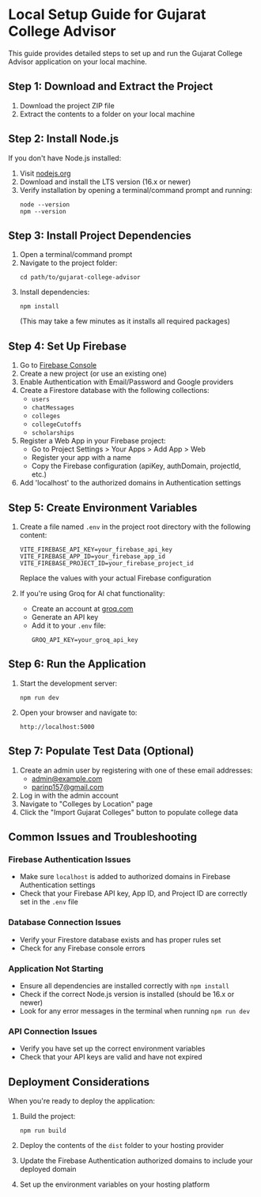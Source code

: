 # Local Setup Guide for Gujarat College Advisor

This guide provides detailed steps to set up and run the Gujarat College Advisor application on your local machine.

## Step 1: Download and Extract the Project

1. Download the project ZIP file
2. Extract the contents to a folder on your local machine

## Step 2: Install Node.js

If you don't have Node.js installed:
1. Visit [nodejs.org](https://nodejs.org/)
2. Download and install the LTS version (16.x or newer)
3. Verify installation by opening a terminal/command prompt and running:
   ```
   node --version
   npm --version
   ```

## Step 3: Install Project Dependencies

1. Open a terminal/command prompt
2. Navigate to the project folder:
   ```
   cd path/to/gujarat-college-advisor
   ```
3. Install dependencies:
   ```
   npm install
   ```
   (This may take a few minutes as it installs all required packages)

## Step 4: Set Up Firebase

1. Go to [Firebase Console](https://console.firebase.google.com/)
2. Create a new project (or use an existing one)
3. Enable Authentication with Email/Password and Google providers
4. Create a Firestore database with the following collections:
   - `users`
   - `chatMessages`
   - `colleges`
   - `collegeCutoffs`
   - `scholarships`
5. Register a Web App in your Firebase project:
   - Go to Project Settings > Your Apps > Add App > Web
   - Register your app with a name
   - Copy the Firebase configuration (apiKey, authDomain, projectId, etc.)
6. Add 'localhost' to the authorized domains in Authentication settings

## Step 5: Create Environment Variables

1. Create a file named `.env` in the project root directory with the following content:
   ```
   VITE_FIREBASE_API_KEY=your_firebase_api_key
   VITE_FIREBASE_APP_ID=your_firebase_app_id
   VITE_FIREBASE_PROJECT_ID=your_firebase_project_id
   ```
   Replace the values with your actual Firebase configuration

2. If you're using Groq for AI chat functionality:
   - Create an account at [groq.com](https://console.groq.com/)
   - Generate an API key
   - Add it to your `.env` file:
     ```
     GROQ_API_KEY=your_groq_api_key
     ```

## Step 6: Run the Application

1. Start the development server:
   ```
   npm run dev
   ```
2. Open your browser and navigate to:
   ```
   http://localhost:5000
   ```

## Step 7: Populate Test Data (Optional)

1. Create an admin user by registering with one of these email addresses:
   - admin@example.com
   - parinp157@gmail.com
2. Log in with the admin account
3. Navigate to "Colleges by Location" page
4. Click the "Import Gujarat Colleges" button to populate college data

## Common Issues and Troubleshooting

### Firebase Authentication Issues
- Make sure `localhost` is added to authorized domains in Firebase Authentication settings
- Check that your Firebase API key, App ID, and Project ID are correctly set in the `.env` file

### Database Connection Issues
- Verify your Firestore database exists and has proper rules set
- Check for any Firebase console errors

### Application Not Starting
- Ensure all dependencies are installed correctly with `npm install`
- Check if the correct Node.js version is installed (should be 16.x or newer)
- Look for any error messages in the terminal when running `npm run dev`

### API Connection Issues
- Verify you have set up the correct environment variables
- Check that your API keys are valid and have not expired

## Deployment Considerations

When you're ready to deploy the application:

1. Build the project:
   ```
   npm run build
   ```

2. Deploy the contents of the `dist` folder to your hosting provider

3. Update the Firebase Authentication authorized domains to include your deployed domain

4. Set up the environment variables on your hosting platform